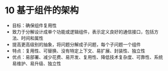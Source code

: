 # 10 基于组件的架构

- 目标：确保组件复用性
- 致力于分解设计成单个功能或逻辑组件，表示定义良好的通信接口，包括方法、时间和属性
- 提高更高级别的抽象，将问题分解成子问题，每个子问题一个组件
- 特点：复用性、可替换、没有特定上下文、易扩展、封装性、独立性
- 优点：易部署、减少花费、易开发、复用性、降低技术复杂度、可靠性、系统易维护、易升级、独立性
